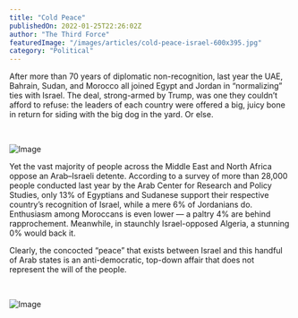 ```yaml
---
title: "Cold Peace"
publishedOn: 2022-01-25T22:26:02Z
author: "The Third Force"
featuredImage: "/images/articles/cold-peace-israel-600x395.jpg"
category: "Political"
---
```


After more than 70 years of diplomatic non-recognition, last year the UAE, Bahrain, Sudan, and Morocco all joined Egypt and Jordan in “normalizing” ties with Israel. The deal, strong-armed by Trump, was one they couldn’t afford to refuse: the leaders of each country were offered a big, juicy bone in return for siding with the big dog in the yard. Or else.

‍

![Image](/images/articles/cold-peace-israel-600x395.jpg)‍

Yet the vast majority of people across the Middle East and North Africa oppose an Arab–Israeli detente. According to a survey of more than 28,000 people conducted last year by the Arab Center for Research and Policy Studies, only 13% of Egyptians and Sudanese support their respective country’s recognition of Israel, while a mere 6% of Jordanians do. Enthusiasm among Moroccans is even lower — a paltry 4% are behind rapprochement. Meanwhile, in staunchly Israel-opposed Algeria, a stunning 0% would back it. 

Clearly, the concocted “peace” that exists between Israel and this handful of Arab states is an anti-democratic, top-down affair that does not represent the will of the people.

‍

![Image](/images/articles/nuclear-free-middle-east-600x428.jpg)
